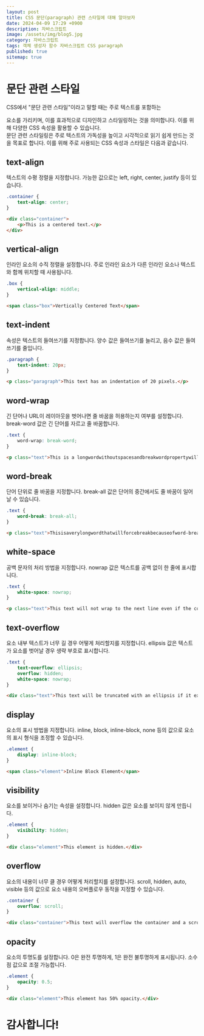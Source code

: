 ```yaml
---
layout: post
title: CSS 문단(paragraph) 관련 스타일에 대해 알아보자
date: 2024-04-09 17:29 +0900
description: 자바스크립트
image: /assets/img/blog5.jpg
category: 자바스크립트
tags: 객체 생성자 함수 자바스크립트 CSS paragraph
published: true
sitemap: true
---
```


# 문단 관련 스타일
CSS에서 "문단 관련 스타일"이라고 말할 때는 주로 텍스트를 포함하는 <p> 요소를 가리키며, 이를 효과적으로 디자인하고 스타일링하는 것을 의미합니다. 이를 위해 다양한 CSS 속성을 활용할 수 있습니다.<br>
문단 관련 스타일링은 주로 텍스트의 가독성을 높이고 시각적으로 읽기 쉽게 만드는 것을 목표로 합니다. 이를 위해 주로 사용되는 CSS 속성과 스타일은 다음과 같습니다.


## text-align
텍스트의 수평 정렬을 지정합니다. 가능한 값으로는 left, right, center, justify 등이 있습니다.
````css
.container {
    text-align: center;
}
````
````html
<div class="container">
    <p>This is a centered text.</p>
</div>
````

## vertical-align
인라인 요소의 수직 정렬을 설정합니다. 주로 인라인 요소가 다른 인라인 요소나 텍스트와 함께 위치할 때 사용됩니다.
````css
.box {
    vertical-align: middle;
}
````
````html
<span class="box">Vertically Centered Text</span>
````

## text-indent
속성은 텍스트의 들여쓰기를 지정합니다. 양수 값은 들여쓰기를 늘리고, 음수 값은 들여쓰기를 줄입니다.
````css
.paragraph {
    text-indent: 20px;
}
````
````html
<p class="paragraph">This text has an indentation of 20 pixels.</p>
````

## word-wrap
긴 단어나 URL이 레이아웃을 벗어나면 줄 바꿈을 허용하는지 여부를 설정합니다. break-word 값은 긴 단어를 자르고 줄 바꿈합니다.
````css
.text {
    word-wrap: break-word;
}
````
````html
<p class="text">This is a longwordwithoutspacesandbreakwordpropertywillbreakthisword.</p>
````

## word-break
단어 단위로 줄 바꿈을 지정합니다. break-all 값은 단어의 중간에서도 줄 바꿈이 일어날 수 있습니다.
````css
.text {
    word-break: break-all;
}
````
````html
<p class="text">Thisisaverylongwordthatwillforcebreakbecauseofword-breakproperty.</p>
````

## white-space
공백 문자의 처리 방법을 지정합니다. nowrap 값은 텍스트를 공백 없이 한 줄에 표시합니다.
````css
.text {
    white-space: nowrap;
}
````
````html
<p class="text">This text will not wrap to the next line even if the container is narrower.</p>
````

## text-overflow
요소 내부 텍스트가 너무 길 경우 어떻게 처리할지를 지정합니다. ellipsis 값은 텍스트가 요소를 벗어날 경우 생략 부호로 표시합니다.
````css
.text {
    text-overflow: ellipsis;
    overflow: hidden;
    white-space: nowrap;
}
````
````html
<div class="text">This text will be truncated with an ellipsis if it exceeds the container's width.</div>
````

## display
요소의 표시 방법을 지정합니다. inline, block, inline-block, none 등의 값으로 요소의 표시 형식을 조정할 수 있습니다.
````css
.element {
    display: inline-block;
}
````
````html
<span class="element">Inline Block Element</span>
````

## visibility
요소를 보이거나 숨기는 속성을 설정합니다. hidden 값은 요소를 보이지 않게 만듭니다.
````css
.element {
    visibility: hidden;
}
````
````html
<div class="element">This element is hidden.</div>
````

## overflow
요소의 내용이 너무 클 경우 어떻게 처리할지를 설정합니다. scroll, hidden, auto, visible 등의 값으로 요소 내용의 오버플로우 동작을 지정할 수 있습니다.
````css
.container {
    overflow: scroll;
}
````
````html
<div class="container">This text will overflow the container and a scrollbar will be added.</div>
````

## opacity
요소의 투명도를 설정합니다. 0은 완전 투명하게, 1은 완전 불투명하게 표시됩니다. 소수점 값으로 조절 가능합니다.
````css
.element {
    opacity: 0.5;
}
````
````html
<div class="element">This element has 50% opacity.</div>
````


# 감사합니다!